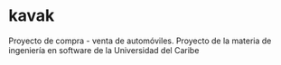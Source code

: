 # kavak
Proyecto de compra - venta de automóviles. Proyecto de la materia de ingeniería en software de la Universidad del Caribe
